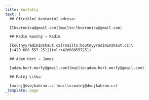 ```yaml
---
title: Kontakty
text: |
  ## Oficiální kontaktní adresa:

  [lkveronica@gmail.com](mailto:lkveronica@gmail.com)

  ## Radim Koutný – Raďim

  [koutnyyradim1@skaut.cz](mailto:koutnyyradim1@skaut.cz)\
  [+420 608 557 251](tel:+420608557251)

  ## Adam Hort – James

  [adam.hort.morfy@gmail.com](mailto:adam.hort.morfy@gmail.com)

  ## Matěj Liška

  [matej@dvojkabrno.cz](mailto:matej@dvojkabrno.cz)
_template: page
---
```


